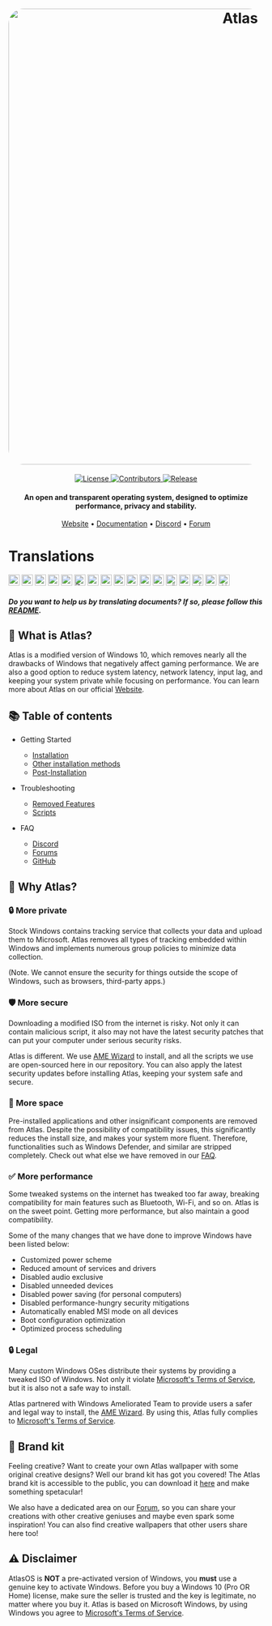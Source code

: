 <h1 align="center">
  <a href="http://atlasos.net"><img src="https://cdn.jsdelivr.net/gh/Atlas-OS/Atlas@main/img/banner.png" alt="Atlas" width="900" style="border-radius: 30px"></a>
</h1>
  <p align="center">
    <a href="">
      <img alt="License" src="https://img.shields.io/github/license/atlas-os/atlas?style=for-the-badge&logo=github&color=1A91FF"/>
    </a>
    <a href="">
      <img alt="Contributors" src="https://img.shields.io/github/contributors/atlas-os/atlas?style=for-the-badge&color=1A91FF" />
    </a>
    <a href="">
      <img alt="Release" src="https://img.shields.io/github/release/atlas-os/atlas?style=for-the-badge&color=1A91FF" />
    </a>
  </p>
<h4 align="center">An open and transparent operating system, designed to optimize performance, privacy and stability.</h4>

<p align="center">
  <a href="https://atlasos.net">Website</a>
  •
  <a href="https://docs.atlasos.net">Documentation</a>
  •
  <a href="https://discord.atlasos.net" target="_blank">Discord</a>
  •
  <a href="https://forum.atlasos.net">Forum</a>
</p>

# Translations

<kbd>[<img title="Bosanski" alt="Bosanski" src="https://cdn.staticaly.com/gh/hjnilsson/country-flags/master/svg/ba.svg" width="22">](https://github.com/Atlas-OS/Atlas/blob/main/translations/README_bs_BA.md)</kbd>
<kbd>[<img title="Brasil" alt="Brasil" src="https://cdn.staticaly.com/gh/hjnilsson/country-flags/master/svg/br.svg" width="22">](https://github.com/Atlas-OS/Atlas/blob/main/translations/README_pt_BR.md)</kbd>
<kbd>[<img title="Deutsch" alt="Deutsch" src="https://cdn.staticaly.com/gh/hjnilsson/country-flags/master/svg/de.svg" width="22">](https://github.com/Atlas-OS/Atlas/blob/main/translations/README_de_DE.md)</kbd>
<kbd>[<img title="Español" alt="Español" src="https://cdn.staticaly.com/gh/hjnilsson/country-flags/master/svg/es.svg" width="22">](https://github.com/Atlas-OS/Atlas/blob/main/translations/README_es_ES.md)</kbd>
<kbd>[<img title="Française" alt="Française" src="https://cdn.staticaly.com/gh/hjnilsson/country-flags/master/svg/fr.svg" width="22">](https://github.com/Atlas-OS/Atlas/blob/main/translations/README_fr_FR.md)</kbd>
<kbd>[<img title="हिंदी" alt="हिंदी" src="https://cdn.staticaly.com/gh/hjnilsson/country-flags/master/svg/in.svg" width="22">](https://github.com/Atlas-OS/Atlas/blob/main/translations/README_hi_HI.md)</kbd>
<kbd>[<img title="Bahasa Indonesia" alt="Bahasa Indonesia" src="https://cdn.staticaly.com/gh/hjnilsson/country-flags/master/svg/id.svg" width="22">](https://github.com/Atlas-OS/Atlas/blob/main/translations/README_id_ID.md)</kbd>
<kbd>[<img title="Italia" alt="Italia" src="https://cdn.staticaly.com/gh/hjnilsson/country-flags/master/svg/it.svg" width="22">](https://github.com/Atlas-OS/Atlas/blob/main/translations/README_it_IT.md)</kbd>
<kbd>[<img title="Tagalog" alt="Tagalog" src="https://cdn.staticaly.com/gh/hjnilsson/country-flags/master/svg/ph.svg" width="22">](https://github.com/Atlas-OS/Atlas/blob/main/translations/README_ph_PH.md)</kbd>
<kbd>[<img title="Polski" alt="Polski" src="https://cdn.staticaly.com/gh/hjnilsson/country-flags/master/svg/pl.svg" width="22">](https://github.com/Atlas-OS/Atlas/blob/main/translations/README_pl_PL.md)</kbd>
<kbd>[<img title="Русский" alt="Русский" src="https://cdn.staticaly.com/gh/hjnilsson/country-flags/master/svg/ru.svg" width="22">](https://github.com/Atlas-OS/Atlas/blob/main/translations/README_ru_RU.md)</kbd>
<kbd>[<img title="Svenska" alt="Svenska" src="https://cdn.staticaly.com/gh/hjnilsson/country-flags/master/svg/se.svg" width="22">](https://github.com/Atlas-OS/Atlas/blob/main/translations/README_sv_SE.md)</kbd>
<kbd>[<img title="Türkçe" alt="Türkçe" src="https://cdn.staticaly.com/gh/hjnilsson/country-flags/master/svg/tr.svg" width="22">](https://github.com/Atlas-OS/Atlas/blob/main/translations/README_tr_TR.md)</kbd>
<kbd>[<img title="Українська" alt="Українська" src="https://cdn.staticaly.com/gh/hjnilsson/country-flags/master/svg/ua.svg" width="22">](https://github.com/Atlas-OS/Atlas/blob/main/translations/README_ua_UA.md)</kbd>
<kbd>[<img title="Tiếng Việt" alt="Tiếng Việt" src="https://cdn.staticaly.com/gh/hjnilsson/country-flags/master/svg/vn.svg" width="22">](https://github.com/Atlas-OS/Atlas/blob/main/translations/README_vi_VN.md)</kbd>
<kbd>[<img title="中文（简体）" alt="中文（简体）" src="https://cdn.staticaly.com/gh/hjnilsson/country-flags/master/svg/cn.svg" width="22">](https://github.com/Atlas-OS/Atlas/blob/main/translations/README_zh_CN.md)</kbd>
<kbd>[<img title="العربية" alt="العربية" src="https://cdn.staticaly.com/gh/hjnilsson/country-flags/master/svg/sa.svg" width="22">](https://github.com/Atlas-OS/Atlas/blob/main/translations/README_ar_SA.md)</kbd>

#### _Do you want to help us by translating documents? If so, please follow this [README](translations/README.md)._

## 🤔 **What is Atlas?**

Atlas is a modified version of Windows 10, which removes nearly all the drawbacks of Windows that negatively affect gaming performance.
We are also a good option to reduce system latency, network latency, input lag, and keeping your system private while focusing on performance.
You can learn more about Atlas on our official [Website](https://atlasos.net).

## 📚 **Table of contents**

- Getting Started
  - [Installation](https://docs.atlasos.net/getting-started/installation)
  - [Other installation methods](https://docs.atlasos.net/getting-started/other-installation-methods/no-usb)
  - [Post-Installation](https://docs.atlasos.net/getting-started/post-installation/drivers)

- Troubleshooting
  - [Removed Features](https://docs.atlasos.net/troubleshooting/removed-features)
  - [Scripts](https://docs.atlasos.net/troubleshooting/scripts)

- FAQ
  - [Discord](https://docs.atlasos.net/faq/community/discord)
  - [Forums](https://docs.atlasos.net/faq/community/forums)
  - [GitHub](https://docs.atlasos.net/faq/community/github)

## 👀 **Why Atlas?**

### 🔒 More private
Stock Windows contains tracking service that collects your data and upload them to Microsoft.
Atlas removes all types of tracking embedded within Windows and implements numerous group policies to minimize data collection. 

(Note. We cannot ensure the security for things outside the scope of Windows, such as browsers, third-party apps.)

### 🛡️ More secure
Downloading a modified ISO from the internet is risky. Not only it can contain malicious script, it also may not have the latest security patches that can put your computer under serious security risks. 

Atlas is different. We use [AME Wizard](https://ameliorated.io) to install, and all the scripts we use are open-sourced here in our repository. You can also apply the latest security updates before installing Atlas, keeping your system safe and secure.

### 🚀 More space
Pre-installed applications and other insignificant components are removed from Atlas. Despite the possibility of compatibility issues, this significantly reduces the install size, and makes your system more fluent. Therefore, functionalities such as Windows Defender, and similar are stripped completely.
Check out what else we have removed in our [FAQ](https://docs.atlasos.net/troubleshooting/removed-features).

### ✅ More performance
Some tweaked systems on the internet has tweaked too far away, breaking compatibility for main features such as Bluetooth, Wi-Fi, and so on.
Atlas is on the sweet point. Getting more performance, but also maintain a good compatibility.

Some of the many changes that we have done to improve Windows have been listed below:
- Customized power scheme
- Reduced amount of services and drivers
- Disabled audio exclusive
- Disabled unneeded devices
- Disabled power saving (for personal computers)
- Disabled performance-hungry security mitigations
- Automatically enabled MSI mode on all devices
- Boot configuration optimization
- Optimized process scheduling

### 🔒 Legal
Many custom Windows OSes distribute their systems by providing a tweaked ISO of Windows. Not only it violate [Microsoft's Terms of Service](https://www.microsoft.com/en-us/Useterms/Retail/Windows/10/UseTerms_Retail_Windows_10_English.htm), but it is also not a safe way to install.

Atlas partnered with Windows Ameliorated Team to provide users a safer and legal way to install, the [AME Wizard](https://ameliorated.io). By using this, Atlas fully complies to [Microsoft's Terms of Service](https://www.microsoft.com/en-us/Useterms/Retail/Windows/10/UseTerms_Retail_Windows_10_English.htm).

## 🎨 Brand kit
Feeling creative? Want to create your own Atlas wallpaper with some original creative designs? Well our brand kit has got you covered!
The Atlas brand kit is accessible to the public, you can download it [here](https://cdn.jsdelivr.net/gh/Atlas-OS/Atlas@main/img/brand-kit.zip) and make something spetacular!

We also have a dedicated area on our [Forum](https://forum.atlasos.net/t/art-showcase), so you can share your creations with other creative geniuses and maybe even spark some inspiration! You can also find creative wallpapers that other users share here too!

## ⚠️ Disclaimer
AtlasOS is **NOT** a pre-activated version of Windows, you **must** use a genuine key to activate Windows. Before you buy a Windows 10 (Pro OR Home) license, make sure the seller is trusted and the key is legitimate, no matter where you buy it. Atlas is based on Microsoft Windows, by using Windows you agree to [Microsoft's Terms of Service](https://www.microsoft.com/en-us/Useterms/Retail/Windows/10/UseTerms_Retail_Windows_10_English.htm).
